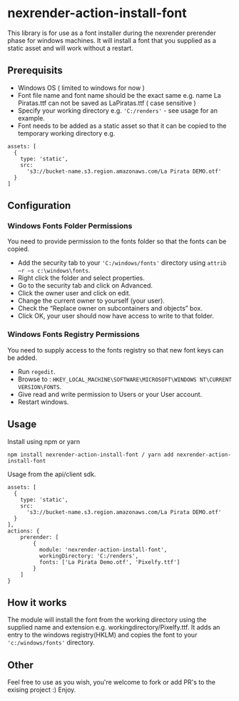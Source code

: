 # nexrender-action-install-font

This library is for use as a font installer during the nexrender prerender phase for windows machines.
It will install a font that you supplied as a static asset and will work without a restart.

## Prerequisits
- Windows OS ( limited to windows for now )
- Font file name and font name should be the exact same e.g. name La Piratas.ttf can not be saved as LaPiratas.ttf ( case sensitive )
- Specify your working directory e.g. `'C:/renders'` - see usage for an example.
- Font needs to be added as a static asset so that it can be copied to the temporary working directory e.g. 
``` 
assets: [
  {
    type: 'static',
    src:
      's3://bucket-name.s3.region.amazonaws.com/La Pirata DEMO.otf'
  }
]
```

## Configuration
### Windows Fonts Folder Permissions
You need to provide permission to the fonts folder so that the fonts can be copied.
- Add the security tab to your `'C:/windows/fonts'` directory using `attrib –r –s c:\windows\fonts`.
- Right click the folder and select properties.
- Go to the security tab and click on Advanced.
- Click the owner user and click on edit.
- Change the current owner to yourself (your user).
- Check the “Replace owner on subcontainers and objects” box.
- Click OK, your user should now have access to write to that folder.


### Windows Fonts Registry Permissions
You need to supply access to the fonts registry so that new font keys can be added.
- Run `regedit`.
- Browse to : `HKEY_LOCAL_MACHINE\SOFTWARE\MICROSOFT\WINDOWS NT\CURRENT VERSION\FONTS`.
- Give read and write permission to Users or your User account.
- Restart windows.

## Usage
Install using npm or yarn
```
npm install nexrender-action-install-font / yarn add nexrender-action-install-font 
```
Usage from the api/client sdk.
```
assets: [
  {
    type: 'static',
    src:
      's3://bucket-name.s3.region.amazonaws.com/La Pirata DEMO.otf'
  }
],
actions: {
    prerender: [
        {
          module: 'nexrender-action-install-font',
          workingDirectory: 'C:/renders',
          fonts: ['La Pirata Demo.otf', 'Pixelfy.ttf']
        }
    ]
}
```

## How it works
The module will install the font from the working directory using the supplied name and extension e.g. workingdirectory/Pixelfy.ttf. It adds an entry to the windows registry(HKLM) and copies the font to your `'c:/windows/fonts'` directory.

## Other
Feel free to use as you wish, you're welcome to fork or add PR's to the exising project :) Enjoy.
